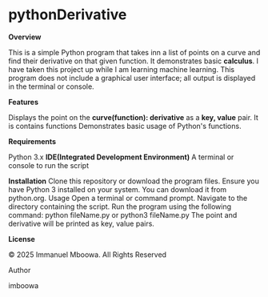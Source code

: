 # pythonDerivative

**Overview**

This is a simple Python program that takes inn a list of points on a curve and find their derivative on that given function. It demonstrates basic **calculus**. I have taken this project up while I am learning machine learning. This program does not include a graphical user interface; all output is displayed in the terminal or console.

**Features**

Displays the point on the **curve(function): derivative** as a **key, value** pair.
It is contains functions
Demonstrates basic usage of Python's functions.

**Requirements**

Python 3.x
**IDE(Integrated Development Environment)**
A terminal or console to run the script

**Installation**
Clone this repository or download the program files.
Ensure you have Python 3 installed on your system. You can download it from python.org.
Usage
Open a terminal or command prompt.
Navigate to the directory containing the script.
Run the program using the following command:
python fileName.py
or
python3 fileName.py
The point and derivative will be printed as key, value pairs.

**License**

© 2025 Immanuel Mboowa. All Rights Reserved

Author

imboowa
